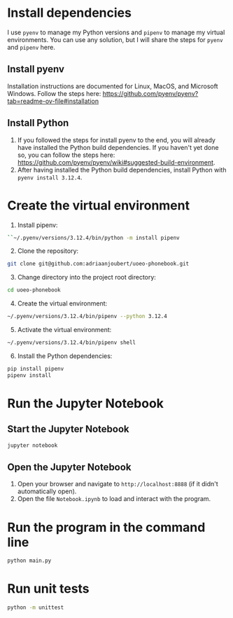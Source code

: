 # Install dependencies
I use `pyenv` to manage my Python versions and `pipenv` to manage my virtual environments. You can use any solution, but I will share the steps for `pyenv` and `pipenv` here.

## Install pyenv
Installation instructions are documented for Linux, MacOS, and Microsoft Windows. Follow the steps here: https://github.com/pyenv/pyenv?tab=readme-ov-file#installation

## Install Python
1. If you followed the steps for install pyenv to the end, you will already have installed the Python build dependencies. If you haven't yet done so, you can follow the steps here: https://github.com/pyenv/pyenv/wiki#suggested-build-environment.
2. After having installed the Python build dependencies, install Python with `pyenv install 3.12.4`.

# Create the virtual environment
1. Install pipenv:
```bash
``~/.pyenv/versions/3.12.4/bin/python -m install pipenv
```
2. Clone the repository:
```bash
git clone git@github.com:adriaanjoubert/uoeo-phonebook.git
```
3. Change directory into the project root directory:
```bash
cd uoeo-phonebook
```
4. Create the virtual environment:
```bash
~/.pyenv/versions/3.12.4/bin/pipenv --python 3.12.4
```
5. Activate the virtual environment:
```bash
~/.pyenv/versions/3.12.4/bin/pipenv shell
```
6. Install the Python dependencies:
```bash
pip install pipenv
pipenv install
```

# Run the Jupyter Notebook
## Start the Jupyter Notebook
```bash
jupyter notebook
```

## Open the Jupyter Notebook
1. Open your browser and navigate to `http://localhost:8888` (if it didn't automatically open).
2. Open the file `Notebook.ipynb` to load and interact with the program.

# Run the program in the command line
```bash
python main.py
```

# Run unit tests
```bash
python -m unittest
```
